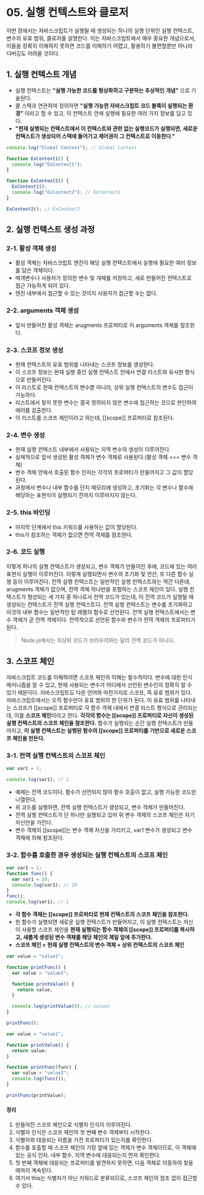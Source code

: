# 05. 실행 컨텍스트와 클로저

이번 장에서는 자바스크립트가 실행될 때 생성되는 하나의 실행 단위인 실행 컨텍스트, 변수의 유효 범위, 클로저를 설명한다. 이는 자바스크립트에서 매우 중요한 개념으로서, 이들을 정확히 이해하지 못하면 코드를 이해하기 어렵고, 활용하기 불편할뿐만 아니라 디버깅도 어려울 것이다.

## 1. 실행 컨텍스트 개념

- 실행 컨텍스트는 **"실행 가능한 코드를 형상화하고 구분하는 추상적인 개념"** 으로 기술된다.
- 콜 스택과 연관하여 정의하면 **"실행 가능한 자바스크립트 코드 블록이 실행되는 환경"** 이라고 할 수 있고, 이 컨텍스트 안에 실행에 필요한 여러 가지 정보를 담고 있다.
- **"현재 실행되는 컨텍스트에서 이 컨텍스트와 관련 없는 실행코드가 실행되면, 새로운 컨텍스트가 생성되어 스택에 들어가고 제어권이 그 컨텍스트로 이동한다."**

```javascript
console.log("Global Context"); // Global Context

function ExContext1() {
  console.log("ExContext1");
}

function ExContext2() {
  ExContext1();
  console.log("ExContext2"); // ExContext1
}

ExContext2(); // ExContext2
```

## 2. 실행 컨텍스트 생성 과정

### 2-1. 활성 객체 생성

- 활성 객체는 자바스크립트 엔진이 해당 실행 컨텍스트에서 실행에 필요한 여러 정보를 담은 객체이다.
- 매개변수나 사용자가 정의한 변수 및 개체를 저장하고, 새로 만들어진 컨텍스트로 접근 가능하게 되어 있다.
- 엔진 내부에서 접근할 수 있는 것이지 사용자가 접근할 수는 없다.

### 2-2. arguments 객체 생성

- 앞서 만들어진 활성 객체는 arugments 프로퍼티로 이 arguments 객체를 참조한다.

### 2-3. 스코프 정보 생성

- 현재 컨텍스트의 유효 범위를 나타내는 스코프 정보를 생성한다.
- 이 스코프 정보는 현재 실행 중인 실행 컨텍스트 안에서 연결 리스트와 유사한 형식으로 만들어진다.
- 이 리스트로 현재 컨텍스트의 변수뿐 아니라, 상위 실행 컨텍스트의 변수도 접근이 가능하다.
- 리스트에서 찾지 못한 변수는 결국 정의되지 않은 변수에 접근하는 것으로 판단하여 에러를 검출한다.
- 이 리스트를 스코프 체인이라고 하는데, [[scope]] 프로퍼티로 참조된다.

### 2-4. 변수 생성

- 현재 실행 컨텍스트 내부에서 사용되는 지역 변수의 생성이 이루어진다.
- 실제적으로 앞서 생성된 활성 객체가 변수 객체로 사용된다.(활성 객체 === 변수 객체)
- 변수 객체 안에서 호출된 함수 인자는 각각의 프로퍼티가 만들어지고 그 값이 할당된다.
- 과정에서 변수나 내부 함수를 단지 메모리에 생성하고, 초기화는 각 변수나 함수에 해당하는 표현식이 실행되기 전까지 이루어지지 않는다.

### 2-5. this 바인딩

- 마지막 단계에서 this 키워드를 사용하는 값이 할당된다.
- this가 참조하는 객체가 없으면 전역 객체를 참조한다.

### 2-6. 코드 실행

이렇게 하나의 실행 컨텍스트가 생성되고, 변수 객체가 만들어진 후에, 코드에 있는 여러 표현식 실행이 이루어진다. 이렇게 실행되면서 변수의 초기화 및 연산, 또 다른 함수 실행 등이 이루어진다. 전역 실행 컨텍스트는 일반적인 실행 컨텍스트와는 약간 다른데, arugments 객체가 없으며, 전역 객체 하나만을 포함하는 스코프 체인이 있다. 실행 컨텍스트가 형성되는 세 가지 중 하나로서 전역 코드가 있는데, 이 전역 코드가 실행될 때 생성되는 컨텍스트가 전역 실행 컨텍스트다. 전역 실행 컨텍스트는 변수를 초기화하고 이것의 내부 함수는 일반적인 탑 레벨의 함수로 선언된다. 전역 실행 컨텍스트에서는 변수 객체가 곧 전역 객체이다. 전역적으로 선언된 함수와 변수가 전역 객체의 프로퍼티가 된다.

> Node.js에서는 최상위 코드가 브라우저와는 달리 전역 코드가 아니다.

## 3. 스코프 체인

자바스크립트 코드를 이해하려면 스코프 체인의 이해는 필수적이다. 변수에 대한 인식 메커니즘을 알 수 있고, 현재 사용되는 변수가 어디에서 선언된 변수인지 정확히 알 수 있기 때문이다. 자바스크립트도 다른 언어와 마찬가지로 스코프, 즉 유효 범위가 있다. 자바스크립트에서는 오직 함수만이 유효 범위의 한 단위가 된다. 이 유효 범위를 나타내는 스코프가 [[scope]] 프로퍼티로 각 함수 객체 내에서 연결 리스트 형식으로 관리되는데, 이를 **스코프 체인**이라고 한다. **각각의 함수는 [[scope]] 프로퍼티로 자신이 생성된 실행 컨텍스트의 스코프 체인을 참조한다.** 함수가 실행되는 순간 실행 컨텍스트가 만들어지고, **이 실행 컨텍스트는 실행된 함수의 [[scope]] 프로퍼티를 기반으로 새로운 스코프 체인을 만든다.**

### 3-1. 전역 실행 컨텍스트의 스코프 체인

```javascript
var var1 = 1;

console.log(var1); // 1
```

- 예제는 전역 코드이다. 함수가 선언되지 않아 함수 호출이 없고, 실행 가능한 코드만 나열한다.
- 위 코드를 실행하면, 전역 실행 컨텍스트가 생성되고, 변수 객체가 만들어진다.
- 전역 실행 컨텍스트가 단 하나만 실행되고 있어 위 변수 객체의 스코프 체인은 자기 자신만을 가진다.
- 변수 객체의 [[scope]]는 변수 객체 자신을 가리키고, var1 변수가 생성되고 변수 객체에 의해 참조된다.

### 3-2. 함수를 호출한 경우 생성되는 실행 컨텍스트의 스코프 체인

```javascript
var var1 = 1;
function func() {
  var var1 = 10;
  console.log(var1); // 10
}
func();
console.log(var1); // 1
```

- **각 함수 객체는 [[scope]] 프로퍼티로 현재 컨텍스트의 스코프 체인을 참조한다.**
- 한 함수가 실행되면 새로운 실행 컨텍스트가 만들어지고, 이 실행 컨텍스트는 자신이 사용할 스코프 체인을 **현재 실행되는 함수 객체의 [[scope]] 프로퍼티를 복사하고, 새롭게 생성된 변수 객체를 해당 체인의 제일 앞에 추가한다.**
- **스코프 체인 = 현재 실행 컨텍스트의 변수 객체 + 상위 컨텍스트의 스코프 체인**

```javascript
var value = "value1";

function printFunc() {
  var value = "value2";

  function printValue() {
    return value;
  }

  console.log(printValue()); // value2
}

printFunc();
```

```javascript
var value = "value1";

function printValue() {
  return value;
}

function printFunc(func) {
  var value = "value2";
  console.log(func());
}

printFunc(printValue);
```

#### 정리

1. 만들어진 스코프 체인으로 식별자 인식이 이루어진다.
2. 식별자 인식은 스코프 체인의 첫 번째 변수 객체부터 시작한다.
3. 식별자와 대응되는 이름을 가진 프로퍼티가 있는지를 확인한다.
4. 함수를 호출할 때 스코프 체인의 가장 앞에 있는 객체가 변수 객체이므로, 이 객체에 있는 공식 인자. 내부 함수, 지역 변수에 대응되는지 먼저 확인한다.
5. 첫 번째 객체에 대응되는 프로퍼티를 발견하지 못하면, 다음 객체로 이동하여 찾을 때까지 계속된다.
6. 여기서 this는 식별자가 아닌 키워드로 분류되므로, 스코프 체인의 참조 없이 접근할 수 있다.
